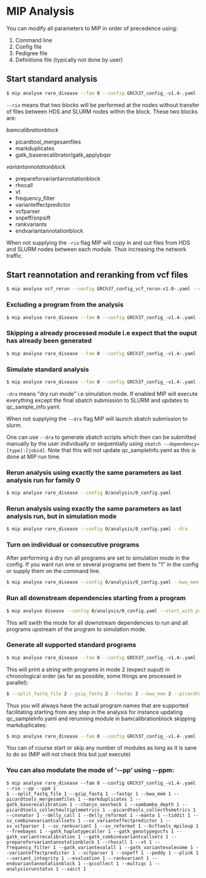 # MIP Analysis

You can modify all parameters to MIP in order of precedence using:

1. Command line
2. Config file
3. Pedigree file
4. Definitions file (typically not done by user)

## Start standard analysis
```Bash
$ mip analyse rare_disease --fam 0 --config GRCh37_config_-v1.4-.yaml --rio
```

``--rio`` means that two blocks will be performed at the nodes without transfer of files between HDS and SLURM nodes within the block. These two blocks are:

*bamcalibrationblock*

- picardtool_mergesamfiles
- markduplicates
- gatk_baserecalibrator/gatk_applybqsr


*variantannotationblock*

- prepareforvariantannotationblock
- rhocall
- vt
- frequency_filter
- varianteffectpredictor
- vcfparser
- snpeff/snpsift
- rankvariants
- endvariantannotationblock

When not supplying the ``-rio`` flag MIP will copy in and out files from HDS and SLURM nodes between each module. Thus increasing the network traffic.

## Start reannotation and reranking from vcf files
```Bash
$ mip analyse vcf_rerun --config GRCh37_config_vcf_rerun-v1.0-.yaml --vcf_rerun_file vcf_BOTH.bcf --sv_vcf_rerun_file vcf_SV.bcf
```

### Excluding a program from the analysis

```Bash
$ mip analyse rare_disease --fam 0 --config GRCh37_config_-v1.4-.yaml --rio --markduplicates 0
```

### Skipping a already processed module i.e expect that the ouput has already been generated

```Bash
$ mip analyse rare_disease --fam 0 --config GRCh37_config_-v1.4-.yaml --rio --markduplicates 2
```

### Simulate standard analysis

```Bash
$ mip analyse rare_disease --fam 0 --config GRCh37_config_-v1.4-.yaml --rio --dra
```

``-dra`` means "dry run mode" i.e simulation mode. If enabled MIP will execute everything except the final sbatch submission to SLURM and updates to qc_sample_info.yaml.

When not supplying the ``--dra`` flag MIP will launch sbatch submission to slurm.

One can use ``--dra`` to generate sbatch scripts which then can be submitted manually by the user individually or sequentially using ``sbatch --dependency=[type]:[jobid]``. Note that this will not update qc_sampleInfo.yaml as this is done at MIP run time.

### Rerun analysis using exactly the same parameters as last analysis run for family 0

```Bash
$ mip analyse rare_disease --config 0/analysis/0_config.yaml
```

### Rerun analysis using exactly the same parameters as last analysis run, but in simulation mode

```Bash
$ mip analyse rare_disease --config 0/analysis/0_config.yaml --dra
```

### Turn on individual or consecutive programs 
After performing a dry run all programs are set to simulation mode in the config. If you want run one or several programs set them to "1" in the config or supply them on the command line.
```Bash
$ mip analyse rare_disease --config 0/analysis/0_config.yaml --bwa_mem 1 --peddy 1
```

### Run all downstream dependencies starting from a program
```Bash
$ mip analyse disease --config 0/analysis/0_config.yaml --start_with_program gatk_variantrecalibration
```
This will swith the mode for all downstream dependencies to run and all programs upstream of the program to simulation mode.

### Generate all supported standard programs

```Bash
$ mip analyse rare_disease --fam 0 --config GRCh37_config_-v1.4-.yaml --rio --pp
```

This will print a string with programs in mode 2 (expect ouput) in chronological order (as far as possible, some things are processed in parallel):

```Bash
$ --split_fastq_file 2 --gzip_fastq 2 --fastqc 2 --bwa_mem 2 --picardtools_mergesamfiles 2 --markduplicates 2 --gatk_baserecalibration 2 --chanjo_sexcheck 2 --sambamba_depth 2 --picardtools_collectmultiplemetrics 2 --picardtools_collecthsmetrics 2 --cnvnator 2 --delly_call 2 --delly_reformat 2 --manta 2 --tiddit 2 --sv_combinevariantcallsets 2 --sv_varianteffectpredictor 2 --sv_vcfparser 2 --sv_rankvariant 2 --sv_reformat 2 --bcftools_mpileup 2 --freebayes 2 --gatk_haplotypecaller 2 --gatk_genotypegvcfs 2 --gatk_variantrecalibration 2 --gatk_combinevariantcallsets 2 --prepareforvariantannotationblock 2 --rhocall 2 --vt 2 --frequency_filter 2 --gatk_variantevalall 2 --gatk_variantevalexome 2 --varianteffectpredictor 2 --vcfparser 2 --snpeff 2 --peddy 2 --plink 2 --variant_integrity 2 --evaluation 2 --rankvariant 2 --endvariantannotationblock 2 --qccollect 2 --multiqc 2 --analysisrunstatus 2 --sacct 2
```

Thus you will always have the actual program names that are supported facilitating starting from any step in the analysis for instance updating qc_sampleInfo.yaml and rerunning module in bamcalibrationblock skipping markduplicates:

```Bash
$ mip analyse rare_disease --fam 0 --config GRCh37_config_-v1.4-.yaml --rio --split_fastq_file 2 --gzip_fastq 2 --fastqc 2 --bwa_mem 2 --picardtools_mergesamfiles 2 --markduplicates 0 --gatk_baserecalibration 2 --chanjo_sexcheck 2 --sambamba_depth 2 --picardtools_collectmultiplemetrics 2 --picardtools_collecthsmetrics 2 --cnvnator 2 --delly_call 2 --delly_reformat 2 --manta 2 --tiddit 2 --sv_combinevariantcallsets 2 --sv_varianteffectpredictor 2 --sv_vcfparser 2 --sv_rankvariant 2 --sv_reformat 2 --bcftools_mpileup 2 --freebayes 2 --gatk_haplotypecaller 2 --gatk_genotypegvcfs 2 --gatk_variantrecalibration 2 --gatk_combinevariantcallsets 2 --prepareforvariantannotationblock 2 --rhocall 2 --vt 2 --frequency_filter 2 --gatk_variantevalall 2 --gatk_variantevalexome 2 --varianteffectpredictor 2 --vcfparser 2 --snpeff 2 --peddy 2 --plink 2 --variant_integrity 2 --evaluation 2 --rankvariant 2 --endvariantannotationblock 2 --qccollect 2 --multiqc 2 --analysisrunstatus 2 --sacct 2
```

You can of course start or skip any number of modules as long as it is sane to do so (MIP will not check this but just execute)

### You can also modulate the mode of '--pp' using --ppm:
```	  
$ mip analyse rare_disease --fam 0 --config GRCh37_config_-v1.4-.yaml --rio --pp --ppm 1	
$ --split_fastq_file 1 --gzip_fastq 1 --fastqc 1 --bwa_mem 1 --picardtools_mergesamfiles 1 --markduplicates 1 --gatk_baserecalibration 1 --chanjo_sexcheck 1 --sambamba_depth 1 --picardtools_collectmultiplemetrics 1 --picardtools_collecthsmetrics 1 --cnvnator 1 --delly_call 1 --delly_reformat 1 --manta 1 --tiddit 1 --sv_combinevariantcallsets 1 --sv_varianteffectpredictor 1 --sv_vcfparser 1 --sv_rankvariant 1 --sv_reformat 1 --bcftools_mpileup 1 --freebayes 1 --gatk_haplotypecaller 1 --gatk_genotypegvcfs 1 --gatk_variantrecalibration 1 --gatk_combinevariantcallsets 1 --prepareforvariantannotationblock 1 --rhocall 1 --vt 1 --frequency_filter 1 --gatk_variantevalall 1 --gatk_variantevalexome 1 --varianteffectpredictor 1 --vcfparser 1 --snpeff 1 --peddy 1 --plink 1 --variant_integrity 1 --evaluation 1 --rankvariant 1 --endvariantannotationblock 1 --qccollect 1 --multiqc 1 --analysisrunstatus 1 --sacct 1
```
